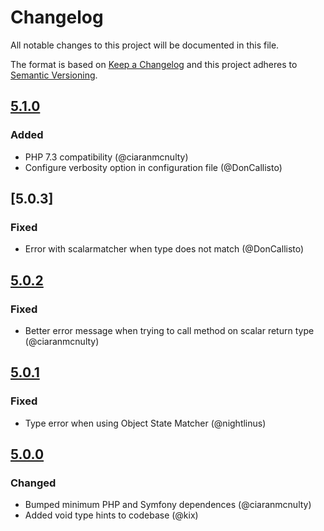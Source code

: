 # Changelog
All notable changes to this project will be documented in this file.

The format is based on [Keep a Changelog](http://keepachangelog.com/en/1.0.0/)
and this project adheres to [Semantic Versioning](http://semver.org/spec/v2.0.0.html).
 
## [5.1.0]
### Added
 - PHP 7.3 compatibility (@ciaranmcnulty)
 - Configure verbosity option in configuration file (@DonCallisto)

## [5.0.3]
### Fixed
 - Error with scalarmatcher when type does not match (@DonCallisto)

## [5.0.2]
### Fixed
 - Better error message when trying to call method on scalar return type (@ciaranmcnulty)

## [5.0.1]
### Fixed
 - Type error when using Object State Matcher (@nightlinus)

## [5.0.0]
### Changed
 - Bumped minimum PHP and Symfony dependences (@ciaranmcnulty)
 - Added void type hints to codebase (@kix)

[5.1.0]: https://github.com/phpspec/phpspec/compare/5.0.3...5.1.0
[5.0.2]: https://github.com/phpspec/phpspec/compare/5.0.2...5.0.3
[5.0.2]: https://github.com/phpspec/phpspec/compare/5.0.1...5.0.2
[5.0.1]: https://github.com/phpspec/phpspec/compare/5.0.0...5.0.1
[5.0.0]: https://github.com/phpspec/phpspec/compare/4.3.1...5.0.0
